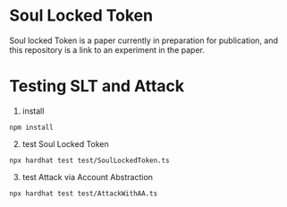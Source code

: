 # Soul Locked Token
Soul locked Token is a paper currently in preparation for publication, and this repository is a link to an experiment in the paper.

# Testing SLT and Attack
1. install
```
npm install
```
2. test Soul Locked Token
```
npx hardhat test test/SoulLockedToken.ts
```

3. test Attack via Account Abstraction
```
npx hardhat test test/AttackWithAA.ts
```
